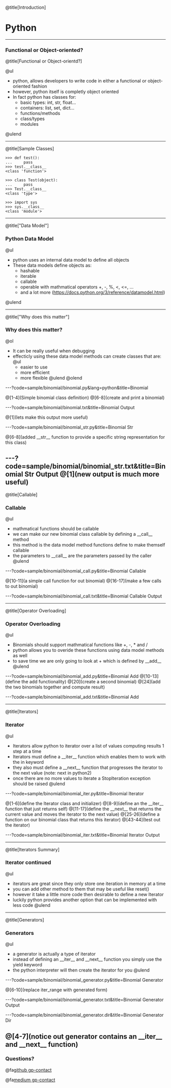@title[Introduction]

# Python

---

### Functional or Object-oriented?

@title[Functional or Object-orientd?]

@ul

- python, allows developers to write code in either a functional or object-oriented fashion
- however, python itself is completly object oriented
- In fact python has classes for:
    - basic types: int, str, float...
    - containers: list, set, dict...
    - functions/methods
    - class/types
    - modules

@ulend

---

@title[Sample Classes]

```[python]
>>> def test():
...     pass
>>> test.__class__
<class 'function'>
```

```[python]
>>> class Test(object):
...     pass
>>> Test.__class__
<class 'type'>
```

```[python]
>>> import sys
>>> sys.__class__
<class 'module'>
```
---

@title["Data Model"]

### Python Data Model

@ul

- python uses an internal data model to define all objects
- These data models define objects as:
    - hashable
    - iterable
    - callable
    - operable with mathmatical operators +, -, %, <, <=, ...
    - and a lot more (https://docs.python.org/3/reference/datamodel.html)

@ulend

---

@title["Why does this matter"]

### Why does this matter?

@ol
- It can be really useful when debugging
- effecticly using these data model methods can create classes that are:
    @ul
    - easier to use
    - more efficient
    - more flexible
    @ulend
@olend

---?code=sample/binomial/binomial.py&lang=python&title=Binomial

@[1-4](Simple binomial class definition)
@[6-8](create and print a binomial)

---?code=sample/binomial/binomial.txt&title=Binomial Output

@[1](lets make this output more useful)

---?code=sample/binomial/binomial_str.py&title=Binomial Str

@[6-8](added \_\_str\_\_ function to provide a specific string representation for this class)

---?code=sample/binomial/binomial_str.txt&title=Binomial Str Output
@[1](new output is much more useful)
---

@title[Callable]

### Callable

@ul
- mathmatical functions should be callable
- we can make our new binomial class callable by defining a \_\_call\_\_ method
- this method is the data model method functions define to make themself callable
- the parameters to \_\_call\_\_ are the parameters passed by the caller
@ulend

---?code=sample/binomial/binomial_call.py&title=Binomial Callable

@[10-11](a simple call function for out binomial)
@[16-17](make a few calls to out binomial)

---?code=sample/binomial/binomial_call.txt&title=Binomial Callable Output

---

@title[Operator Overloading]
### Operator Overloading

@ul
- Binomials should support mathmatical functions like +, -, * and /
- python allows you to overide these functions using data model methods as well
- to save time we are only going to look at + which is defined by \_\_add\_\_
@ulend

---?code=sample/binomial/binomial_add.py&title=Binomial Add
@[10-13](define the add functionality)
@[20](create a second binomial)
@[24](add the two binomials together and compute result)

---?code=sample/binomial/binomial_add.txt&title=Binomial Add

---

@title[Iterators]

### Iterator

@ul
- Iterators allow python to iterator over a list of values computing results 1 step at a time
- Iterators must define a \_\_iter\_\_ function which enables them to work with the in keyword
- they also must define a \_\_next\_\_ function that progresses the iterator to the next value (note: next in python2)
- once there are no more values to iterate a StopIteration exception should be raised
@ulend

---?code=sample/binomial/binomial_iter.py&title=Binomial Iterator

@[1-6](define the Iterator class and initializer)
@[8-9](define an the \_\_iter\_\_ function that just returns self)
@[11-17](define the \_\_next\_\_ that returns the current value and moves the iterator to the next value)
@[25-26](define a function on our binomial class that returns this iterator)
@[43-44](test out the iterator)

---?code=sample/binomial/binomial_iter.txt&title=Binomial Iterator Output

---

@title[Iterators Summary]

### Iterator continued

@ul
- iterators are great since they only store one iteration in memory at a time
- you can add other method to them that may be useful like reset()
- however it take a little more code then desirable to define a new Iterator
- luckily python provides another option that can be implemented with less code
@ulend

---
@title[Generators]

### Generators

@ul
- a generator is actually a type of iterator
- instead of defining an \_\_iter\_\_ and \_\_next\_\_ function you simply use the yield keyword
- the python interpreter will then create the iterator for you
@ulend

---?code=sample/binomial/binomial_generator.py&title=Binomial Generator

@[6-10](replace iter_range with generated form)

---?code=sample/binomial/binomial_generator.txt&title=Binomial Generator Output

---?code=sample/binomial/binomial_generator.dir&title=Binomial Generator Dir

@[4-7](notice out generator contains an \_\_iter\_\_ and \_\_next\_\_ function)
---

### Questions?

@fa[github gp-contact](@BrandonHoffman)

@fa[medium gp-contact](brandon.michael.hoffman@gmail.com)
